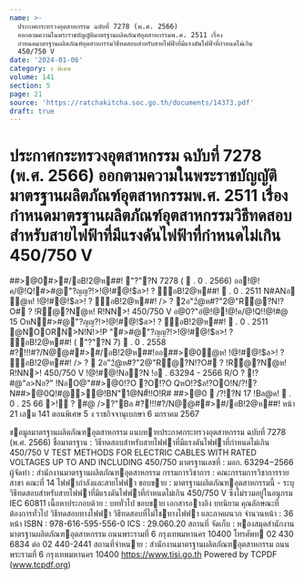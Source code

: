 ```yaml
---
name: >-
  ประกาศกระทรวงอุตสาหกรรม ฉบับที่ 7278 (พ.ศ. 2566)
  ออกตามความในพระราชบัญญัติมาตรฐานผลิตภัณฑ์อุตสาหกรรมพ.ศ. 2511 เรื่อง
  กำหนดมาตรฐานผลิตภัณฑ์อุตสาหกรรมวิธีทดสอบสำหรับสายไฟฟ้าที่มีแรงดันไฟฟ้าที่กำหนดไม่เกิน
  450/750 V
date: '2024-01-06'
category: ง พิเศษ
volume: 141
section: 5
page: 21
source: 'https://ratchakitcha.soc.go.th/documents/14373.pdf'
draft: true
---
```


# ประกาศกระทรวงอุตสาหกรรม ฉบับที่ 7278 (พ.ศ. 2566) ออกตามความในพระราชบัญญัติมาตรฐานผลิตภัณฑ์อุตสาหกรรมพ.ศ. 2511 เรื่อง กำหนดมาตรฐานผลิตภัณฑ์อุตสาหกรรมวิธีทดสอบสำหรับสายไฟฟ้าที่มีแรงดันไฟฟ้าที่กำหนดไม่เกิน 450/750 V

##>@0#>#/อB!2@ห##! "?"?N 7278 (  . 0 . 2566) ออ!@!ค/@!Q!#>#@"?ญญ?!>!@!#@!$ล>! ? ์อB!2@ห##!  . 0 . 2511 N#ANอ ํ@ห! !@!#@!$ล>! ? ์อB!2@ห##! /> ?  2อ"2ํ@ห#?"2@"R้@?N!?O# ? !R้@?Nํ@ห! R!NN>! 450/750 V อ@0?"อํ@!@!@!ค/@!Q!!@!#@ 15 OหN#>#@"?ญญ?!>!@!#@!$ล>! ? ์อB!2@ห##!  . 0 . 2511 @NOORN>N!N!>!P "#>#@"?ญญ?!>!@!#@!$ล>! ? ์อB!2@ห##! ( "?"?N 7)  . 0 . 2558 #?!!!#?/N@@##>#/อB!2@ห##!ออ##>@0ํ@ห! !@!#@!$ล>! ? ์อB!2@ห##! /> ?  2อ"2ํ@ห#?"2@"R้@?N!?O# ? !R้@?Nํ@ห! R!NN>! 450/750 V !@!#@!Nล?N !อ . 63294 - 2566 R/O ? !?#@"ล>Nอ?" !NอO@"##>@0!?O ?O!?O QหO!?$ล!?OO!N/?!?N##>@0Q!#@>@!BN"1@N#็!!O!R# ##>@0  /?!?N 17 !Bล@ค!  . 0 . 25 66 >!์ ? #@ />?"Bล #?!!!#?/N@@##>#/อB!2@ห##! หน้า 21 เลม 141 ตอนพิเศษ 5 ง ราชกิจจานุเบกษา 6 มกราคม 2567

ขอมูลมาตรฐานผลิตภัณฑอุตสาหกรรม แนบทายประกาศกระทรวงอุตสาหกรรม ฉบับที่ 7278 (พ.ศ. 2566) ชื่อมาตรฐาน : วิธีทดสอบสําหรับสายไฟฟาที่มีแรงดันไฟฟาที่กําหนดไม่เกิน 450/750 V TEST METHODS FOR ELECTRIC CABLES WITH RATED VOLTAGES UP TO AND INCLUDING 450/750 มาตรฐานเลขที่ : มอก. 63294−2566 ผู้จัดทํา : สํานักงานมาตรฐานผลิตภัณฑอุตสาหกรรม กรรมการวิชาการ : คณะกรรมการวิชาการรายสาขา คณะที่ 14 ไฟฟากําลังและสายไฟฟา ขอบขาย : มาตรฐานผลิตภัณฑอุตสาหกรรมนี้ - ระบุวิธีทดสอบสําหรับสายไฟฟาที่มีแรงดันไฟฟาที่กําหนดไม่เกิน 450/750 V ซึ่งไม่รวมอยู่ในอนุกรม IEC 60811 เนื้อหาประกอบด้วย : บททั่วไป ขอบขาย เอกสารอางอิง บทนิยาม คุณลักษณะที่ต้องการทั่วไป วิธีทดสอบทางไฟฟา วิธีทดสอบที่ไม่ใชทางไฟฟา และภาคผนวก จํานวนหน้า : 36 หน้า ISBN : 978-616-595-556-0 ICS : 29.060.20 สถานที่ จัดเก็บ : หองสมุดสํานักงานมาตรฐานผลิตภัณฑอุตสาหกรรม ถนนพระรามที่ 6 กรุงเทพมหานคร 10400 โทรศัพท 02 430 6834 ต่อ 02 440-2441 สถานที่จําหนาย : สํานักงานมาตรฐานผลิตภัณฑอุตสาหกรรม ถนนพระรามที่ 6 กรุงเทพมหานคร 10400 https://www.tisi.go.th Powered by TCPDF (www.tcpdf.org)
